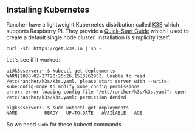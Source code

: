 ## Installing Kubernetes
Rancher have a lightweight Kubernetes distribution called [K3S](https://k3s.io/) which supports Raspberry PI.
They provide a [Quick-Start Guide](https://rancher.com/docs/k3s/latest/en/quick-start/) which I used to create a default single node cluster.
Installation is simplicity itself:
```
curl -sfL https://get.k3s.io | sh -
```

Let's see if it worked:
```
pi@k3sserver:~ $ kubectl get deployments
WARN[2020-02-27T20:25:26.151326295Z] Unable to read /etc/rancher/k3s/k3s.yaml, please start server with --write-kubeconfig-mode to modify kube config permissions
error: error loading config file "/etc/rancher/k3s/k3s.yaml": open /etc/rancher/k3s/k3s.yaml: permission denied
```

```
pi@k3sserver:~ $ sudo kubectl get deployments
NAME          READY   UP-TO-DATE   AVAILABLE   AGE
```

So we need `sudo` for these kubectl commands.